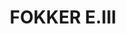 ---
layout: product
title: "FOKKER E.III"
price: "2500" 
desc: "Maketa"
img_path: "/assets/img/8156.jpg"
brand: "EDUARD"
available: false
special_offer: false
new: false
soon: false
cat: "010000"
subcat: "010400"
subsubcat: "00"
sifra: "8156"
popular: true
---